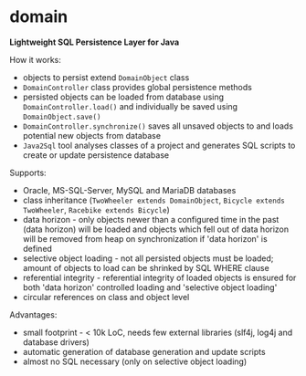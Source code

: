 # domain
**Lightweight SQL Persistence Layer for Java**

How it works:
- objects to persist extend `DomainObject` class
- `DomainController` class provides global persistence methods
- persisted objects can be loaded from database using `DomainController.load()` and individually be saved using `DomainObject.save()`
- `DomainController.synchronize()` saves all unsaved objects to and loads potential new objects from database
- `Java2Sql` tool analyses classes of a project and generates SQL scripts to create or update persistence database

Supports:
- Oracle, MS-SQL-Server, MySQL and MariaDB databases
- class inheritance (`TwoWheeler extends DomainObject`, `Bicycle extends TwoWheeler`, `Racebike extends Bicycle`)
- data horizon - only objects newer than a configured time in the past (data horizon) will be loaded and objects which fell out of data horizon will be removed from heap on synchronization if 'data horizon' is defined
- selective object loading - not all persisted objects must be loaded; amount of objects to load can be shrinked by SQL WHERE clause
- referential integrity - referential integrity of loaded objects is ensured for both 'data horizon' controlled loading and 'selective object loading'
- circular references on class and object level

Advantages:
- small footprint - < 10k LoC, needs few external libraries (slf4j, log4j and database drivers) 
- automatic generation of database generation and update scripts    
- almost no SQL necessary (only on selective object loading)
